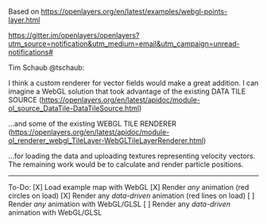 Based on https://openlayers.org/en/latest/examples/webgl-points-layer.html

https://gitter.im/openlayers/openlayers?utm_source=notification&utm_medium=email&utm_campaign=unread-notifications#

Tim Schaub @tschaub: 

I think a custom renderer for vector fields would make a great addition. I can imagine a WebGL solution that took advantage of the existing DATA TILE SOURCE (https://openlayers.org/en/latest/apidoc/module-ol_source_DataTile-DataTileSource.html) 

...and some of the existing WEBGL TILE RENDERER (https://openlayers.org/en/latest/apidoc/module-ol_renderer_webgl_TileLayer-WebGLTileLayerRenderer.html)

...for loading the data and uploading textures representing velocity vectors. The remaining work would be to calculate and render particle positions.

----------------------------
To-Do:
    [X] Load example map with WebGL
    [X] Render *any* animation (red circles on load)
    [X] Render any *data-driven* animation (red lines on load)
    [ ] Render *any* animation with WebGL/GLSL
    [ ] Render any *data-driven* animation with WebGL/GLSL
    